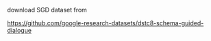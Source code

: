 download SGD dataset from

<https://github.com/google-research-datasets/dstc8-schema-guided-dialogue>
